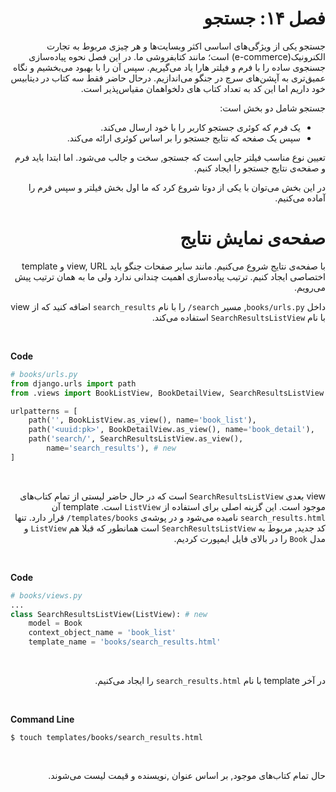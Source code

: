 <h1 dir='rtl'>فصل ۱۴: جستجو</h1>

<div dir='rtl'>

جستجو یکی از ویژگی‌های اساسی اکثر وبسایت‌ها و هر چیزی مربوط به تجارت الکنرونیک(e-commerce) است؛ مانند کتابفروشی ما. 
در این فصل نحوه پیاده‌سازی جسنجوی ساده را با فرم و فیلتر هارا یاد می‌گیریم.
سپس آن را با بهبود می‌بخشیم و نگاه عمیق‌تری به آپشن‌های سرچ در جنگو می‌اندازیم.
درحال حاضر فقط سه کتاب در دیتابیس خود داریم اما این کد به تعداد کتاب های دلخواهمان مقیاس‌پذیر است.

</div>

<div dir='rtl'>

جستجو شامل دو بخش است:  
- یک فرم که کوئری جستجو کاربر را با خود ارسال می‌کند. 
- سپس یک صفحه که نتایج جستجو را بر اساس کوئری ارائه می‌کند. 

</div>

<div dir='rtl'>

تعیین نوع مناسب فیلتر جایی است که جستجو, سخت و جالب می‌شود.
اما ابتدا باید فرم و صفحه‌ی نتایج جستجو را ایجاد کنیم.

</div>

<div dir='rtl'>

در این بخش می‌توان با یکی از دوتا شروع کرد که ما اول بخش فیلتر و سپس فرم را آماده می‌کنیم.

</div>

<h1 dir='rtl'>صفحه‌ی نمایش نتایج</h1>

<div dir='rtl'>

با صفحه‌ی نتایج شروع می‌کنیم. مانند سایر صفحات جنگو باید view, URL و template اختصاصی ایجاد کنیم.
ترتیب پیاده‌سازی اهمیت چندانی ندارد ولی ما به همان ترتیب پیش می‌رویم.

</div>

<div dir='rtl'>

داخل `books/urls.py`, مسیر `search/` را با نام `search_results` اضافه کنید که از view با نام `SearchResultsListView` استفاده می‌کند. 

</div>

<br>

**Code**

```python
# books/urls.py
from django.urls import path
from .views import BookListView, BookDetailView, SearchResultsListView # new

urlpatterns = [
    path('', BookListView.as_view(), name='book_list'),
    path('<uuid:pk>', BookDetailView.as_view(), name='book_detail'),
    path('search/', SearchResultsListView.as_view(),
        name='search_results'), # new
]
```

<br>

<div dir='rtl'>

view بعدی `SearchResultsListView` است که در حال حاضر لیستی از تمام کتاب‌های موجود است.
این گزینه اصلی برای استفاده از `ListView` است.
template آن `search_results.html` نامیده می‌شود و در پوشه‌ی `templates/books/` قرار دارد.
تنها کد جدید, مربوط به `SearchResultsListView` است همانطور که قبلا هم `ListView` و مدل `Book` را در بالای فایل ایمپورت کردیم.

</div>

<br>

**Code**

```python
# books/views.py
...
class SearchResultsListView(ListView): # new
    model = Book
    context_object_name = 'book_list'
    template_name = 'books/search_results.html'
```

<br>

<div dir='rtl'>

در آخر template با نام `search_results.html` را ایجاد می‌کنیم.

</div>

<br>

**Command Line**

```
$ touch templates/books/search_results.html
```

<br>

<div dir='rtl'>

حال تمام کتاب‌های موجود, بر اساس عنوان ,نویسنده و قیمت لیست می‌شوند.

</div>
